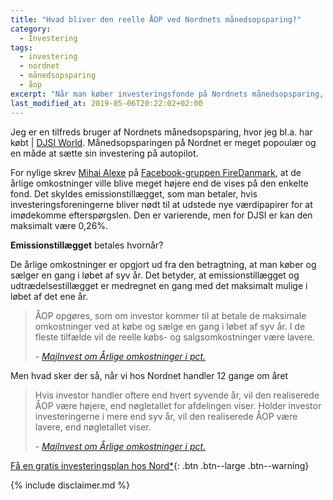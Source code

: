 ```yaml
---
title: "Hvad bliver den reelle ÅOP ved Nordnets månedsopsparing?"
category:
  - Investering
tags:
  - investering
  - nordnet
  - månedsopsparing
  - åop
excerpt: "Når man køber investeringsfonde på Nordnets månedsopsparing, så handler man ofte. Hvordan påvirker det de årlige omkostninger?"
last_modified_at: 2019-05-06T20:22:02+02:00
---
```


Jeg er en tilfreds bruger af Nordnets månedsopsparing, hvor jeg bl.a. har købt | [DJSI World](https://next.nordnet.dk/instrument/sparindex-index-djsi-world-kl/16099858). Månedsopsparingen på Nordnet er meget popoulær og en måde at sætte sin investering på autopilot. 

For nylige skrev [Mihai Alexe](https://www.facebook.com/mihai.alexe1) på [Facebook-gruppen FireDanmark](https://www.facebook.com/groups/1145367158930357/), at de årlige omkostninger ville blive meget højere end de vises på den enkelte fond. Det skyldes emissionstillægget, som man betaler, hvis investeringsforeningerne bliver nødt til at udstede nye værdipapirer for at imødekomme efterspørgslen. Den er varierende, men for DJSI er kan den maksimalt være 0,26%.

**Emissionstillægget** betales hvornår?

De årlige omkostninger er opgjort ud fra den betragtning, at man køber og sælger en gang i løbet af syv år. Det betyder, at emissionstillægget og udtrædelsestillægget er medregnet en gang med det maksimalt mulige i løbet af det ene år.

> ÅOP opgøres, som om investor kommer til at betale de maksimale omkostninger ved at købe og sælge en gang i løbet af syv år. I de fleste tilfælde vil de reelle købs- og salgsomkostninger være lavere.
>
> \- <cite>[MajInvest om Årlige omkostninger i pct.](https://majinvest.dk/om-maj-invest/omkostninger/%C3%A5rlige-omkostninger-i-pct/?fbclid=IwAR0vj03chXx3EDR0lncHEQbFpQEE1AaZluOZsKtXjvxihRH6NDTi4Qk-tRY)</cite>

Men hvad sker der så, når vi hos Nordnet handler 12 gange om året 

> Hvis investor handler oftere end hvert syvende år, vil den realiserede ÅOP være højere, end nøgletallet for afdelingen viser. Holder investor investeringerne i mere end syv år, vil den realiserede ÅOP være lavere, end nøgletallet viser.
>
> \- <cite>[MajInvest om Årlige omkostninger i pct.](https://majinvest.dk/om-maj-invest/omkostninger/%C3%A5rlige-omkostninger-i-pct/?fbclid=IwAR0vj03chXx3EDR0lncHEQbFpQEE1AaZluOZsKtXjvxihRH6NDTi4Qk-tRY)</cite>

[Få en gratis investeringsplan hos Nord\*](/go/nord/){: .btn .btn--large .btn--warning}

{% include disclaimer.md %}
